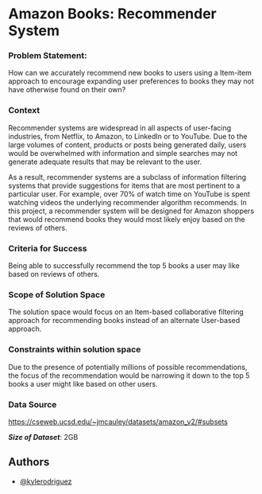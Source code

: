 # Amazon Books: Recommender System

### Problem Statement:

How can we accurately recommend new books to users using a Item-item approach to encourage expanding user preferences to books they may not have otherwise found on their own?

### Context

Recommender systems are widespread in all aspects of user-facing industries, from Netflix, to Amazon, to LinkedIn or to YouTube. Due to the large volumes of content, products or posts being generated daily, users would be overwhelmed with information and simple searches may not generate adequate results that may be relevant to the user.

As a result, recommender systems are a subclass of information filtering systems that provide suggestions for items that are most pertinent to a particular user. For example, over 70% of watch time on YouTube is spent watching videos the underlying recommender algorithm recommends. In this project, a recommender system will be designed for Amazon shoppers that would recommend books they would most likely enjoy based on the reviews of others.

### Criteria for Success

Being able to successfully recommend the top 5 books a user may like based on reviews of others.

### Scope of Solution Space

The solution space would focus on an Item-based collaborative filtering approach for recommending books instead of an alternate User-based approach.

### Constraints within solution space

Due to the presence of potentially millions of possible recommendations, the focus of the recommendation would be narrowing it down to the top 5 books a user might like based on other users.

### Data Source

https://cseweb.ucsd.edu/~jmcauley/datasets/amazon_v2/#subsets

**_Size of Dataset_**: 2GB

## Authors

-   [@kylerodriguez](https://www.github.com/kyleanthonyr)
